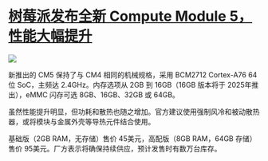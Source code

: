 # [树莓派发布全新 Compute Module 5，性能大幅提升](https://github.com/jaaleng/jaaleng.github.io/issues/105)

![](https://pic.superbed.cc/item/67482100fa9f77b4dc2db219.jpg)

新推出的 CM5 保持了与 CM4 相同的机械规格，采用 BCM2712 Cortex-A76 64位 SoC，主频达 2.4GHz。内存选项从 2GB 到 16GB（16GB 版本将于 2025年推出），eMMC 闪存可选 8GB、16GB、32GB 或 64GB。

虽然性能提升明显，但功耗和散热也随之增加。官方建议使用强制风冷和被动散热器，或将模块与金属外壳等导热元件结合使用。

基础版（2GB RAM，无存储）售价 45美元，高配版（8GB RAM，64GB 存储）售价 95美元。厂方表示将确保持续供应，预计发售时有数万台库存。

